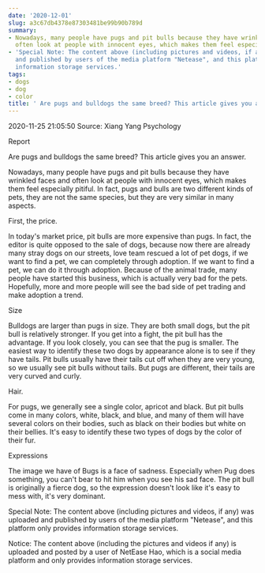 ```yaml
---
date: '2020-12-01'
slug: a3c67db4378e87303481be99b90b789d
summary:
- Nowadays, many people have pugs and pit bulls because they have wrinkled faces and
  often look at people with innocent eyes, which makes them feel especially pitiful.
- 'Special Note: The content above (including pictures and videos, if any) was uploaded
  and published by users of the media platform "Netease", and this platform only provides
  information storage services.'
tags:
- dogs
- dog
- color
title: ' Are pugs and bulldogs the same breed? This article gives you an answer. '
---
```


 2020-11-25 21:05:50 Source: Xiang Yang Psychology

Report

Are pugs and bulldogs the same breed? This article gives you an answer.

  

Nowadays, many people have pugs and pit bulls because they have wrinkled faces and often look at people with innocent eyes, which makes them feel especially pitiful. In fact, pugs and bulls are two different kinds of pets, they are not the same species, but they are very similar in many aspects.

First, the price.

  

In today's market price, pit bulls are more expensive than pugs. In fact, the editor is quite opposed to the sale of dogs, because now there are already many stray dogs on our streets, love team rescued a lot of pet dogs, if we want to find a pet, we can completely through adoption. If we want to find a pet, we can do it through adoption. Because of the animal trade, many people have started this business, which is actually very bad for the pets. Hopefully, more and more people will see the bad side of pet trading and make adoption a trend.

Size

  

Bulldogs are larger than pugs in size. They are both small dogs, but the pit bull is relatively stronger. If you get into a fight, the pit bull has the advantage. If you look closely, you can see that the pug is smaller. The easiest way to identify these two dogs by appearance alone is to see if they have tails. Pit bulls usually have their tails cut off when they are very young, so we usually see pit bulls without tails. But pugs are different, their tails are very curved and curly.

Hair.

  

For pugs, we generally see a single color, apricot and black. But pit bulls come in many colors, white, black, and blue, and many of them will have several colors on their bodies, such as black on their bodies but white on their bellies. It's easy to identify these two types of dogs by the color of their fur.

Expressions

The image we have of Bugs is a face of sadness. Especially when Pug does something, you can't bear to hit him when you see his sad face. The pit bull is originally a fierce dog, so the expression doesn't look like it's easy to mess with, it's very dominant.

Special Note: The content above (including pictures and videos, if any) was uploaded and published by users of the media platform "Netease", and this platform only provides information storage services.

Notice: The content above (including the pictures and videos if any) is
uploaded and posted by a user of NetEase Hao, which is a social media platform
and only provides information storage services.

 
        